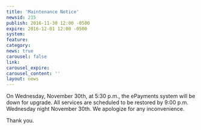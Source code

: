 ```yaml
---
title: 'Maintenance Notice'
newsid: 215
publish: 2016-11-30 12:00 -0500
expire: 2016-12-01 12:00 -0500
system: 
feature: 
category: 
news: true
carousel: false
link: 
carousel_expire: 
carousel_content: ''
layout: news
---
```

<p>On Wednesday, November 30th, at 5:30 p.m., the ePayments system will be down for upgrade.  All services are scheduled to be restored by 9:00 p.m. Wednesday night November 30th.  We apologize for any inconvenience.</p>
<p>Thank you.</p>